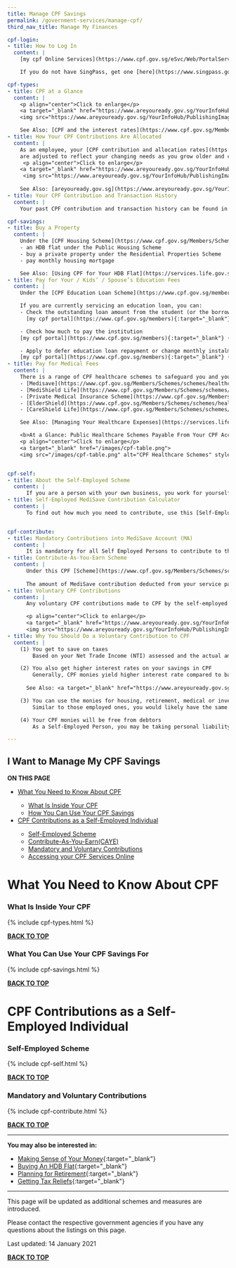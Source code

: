 ```yaml
---
title: Manage CPF Savings
permalink: /government-services/manage-cpf/
third_nav_title: Manage My Finances

cpf-login:
- title: How to Log In
  content: |
    [my cpf Online Services](https://www.cpf.gov.sg/eSvc/Web/PortalServices/GetStarted){:target="_blank"} lets you look into your various CPF accounts, track your activities, messages, notifications and update your contact information, among others. Log in to my cpf Online Services [here](https://www.cpf.gov.sg/eSvc/Web/PortalServices/CpfMemberPortalServices){:target="_blank"} using your SingPass (required).

    If you do not have SingPass, get one [here](https://www.singpass.gov.sg/singpass/register/instructions){:target="_blank"} now.

cpf-types:
- title: CPF at a Glance
  content: |   
    <p align="center">Click to enlarge</p>
    <a target="_blank" href="https://www.areyouready.gov.sg/YourInfoHub/PublishingImages/Pages/Views-The-growth-of-your-CPF-savings-From-payday-to-retirement/The%20growth%20of%20your%20CPF%20savings%20From%20payday%20to%20retirement2.png">
    <img src="https://www.areyouready.gov.sg/YourInfoHub/PublishingImages/Pages/Views-The-growth-of-your-CPF-savings-From-payday-to-retirement/The%20growth%20of%20your%20CPF%20savings%20From%20payday%20to%20retirement2.png" alt="CPF Savings Uses" style="width:300px">

    See Also: [CPF and the interest rates](https://www.cpf.gov.sg/Members/AboutUs/about-us-info/cpf-overview){:target="_blank"}.
- title: How Your CPF Contributions Are Allocated
  content: |
    As an employee, your [CPF contribution and allocation rates](https://www.areyouready.gov.sg/YourInfoHub/Pages/News-How-your-CPF-contributions-and-allocation-rates-change-as-you-grow-older.aspx){:target="_blank"}
    are adjusted to reflect your changing needs as you grow older and continue to remain in the workforce. 
     <p align="center">Click to enlarge</p>
    <a target="_blank" href="https://www.areyouready.gov.sg/YourInfoHub/PublishingImages/Pages/News-How-your-CPF-contributions-and-allocation-rates-change-as-you-grow-older/How%20your%20CPF%20contribution%20and%20allocation%20rates%20change%20v2019.jpg">
     <img src="https://www.areyouready.gov.sg/YourInfoHub/PublishingImages/Pages/News-How-your-CPF-contributions-and-allocation-rates-change-as-you-grow-older/How%20your%20CPF%20contribution%20and%20allocation%20rates%20change%20v2019.jpg" alt="CPF Allocation" style="width:300px">
      
    See Also: [areyouready.gov.sg](https://www.areyouready.gov.sg/YourInfoHub/Pages/News-How-your-CPF-contributions-and-allocation-rates-change-as-you-grow-older.aspx){:target="_blank"}
- title: Your CPF Contribution and Transaction History
  content: |
    Your past CPF contribution and transaction history can be found in Section B of your [CPF statements](https://www.cpf.gov.sg/eSvc/Web/Services/Statement/Statement){:target="_blank"} . 

cpf-savings:
- title: Buy a Property
  content: |
    Under the [CPF Housing Scheme](https://www.cpf.gov.sg/Members/Schemes/schemes/housing/housing-scheme){:target="_blank"}, you may use your CPF Ordinary Account (OA) savings to buy:
    - an HDB flat under the Public Housing Scheme
    - buy a private property under the Residential Properties Scheme
    - pay monthly housing mortgage

    See Also: [Using CPF for Your HDB Flat](https://services.life.gov.sg/government-services/buy-hdb/#finances){:target="_blank"}
- title: Pay for Your / Kids’ / Spouse’s Education Fees
  content: |
    Under the [CPF Education Loan Scheme](https://www.cpf.gov.sg/members/schemes/schemes/other-matters/cpf-education-scheme){:target="_blank"}, you may use your CPF Ordinary Account (OA) savings to pay education fees for yourself, spouse, children, siblings and relatives. You (as the student) can then repay the amount withdrawn plus interest in cash into the payer’s OA within 1 year upon graduation or leaving the institution.

    If you are currently servicing an education loan, you can:
    - Check the outstanding loan amount from the student (or the borrower)
      [my cpf portal](https://www.cpf.gov.sg/members){:target="_blank"} (SingPass required) > *My Statements* > *Section C* > *Education Redemption Statement*

    - Check how much to pay the institution
    [my cpf portal](https://www.cpf.gov.sg/members){:target="_blank"} (SingPass required) >*My Statements* > *Enquire on My Arrears in Repayment*

    - Apply to defer education loan repayment or change monthly instalment rate: 
    [my cpf portal](https://www.cpf.gov.sg/members){:target="_blank"} (SingPass required) > *My Request* > *Education/ Dependants' Education* > *Apply to defer payment or Change my Monthly Instalment Rate* 
- title: Pay for Medical Fees
  content: |
    There is a range of CPF healthcare schemes to safeguard you and your loved ones should any of you need hospitalisation or other forms of healthcare assistance in different stages of life.
    - [Medisave](https://www.cpf.gov.sg/Members/Schemes/schemes/healthcare/medisave){:target="_blank"}
    - [MediShield Life](https://www.cpf.gov.sg/Members/Schemes/schemes/healthcare/medishield-life){:target="_blank"}
    - [Private Medical Insurance Scheme](https://www.cpf.gov.sg/Members/Schemes/schemes/healthcare/private-medical-insurance-scheme){:target="_blank"}
    - [ElderShield](https://www.cpf.gov.sg/Members/Schemes/schemes/healthcare/eldershield){:target="_blank"}
    - [CareShield Life](https://www.cpf.gov.sg/Members/Schemes/schemes/healthcare/careshield-life){:target="_blank"}

    See Also: [Managing Your Healthcare Expenses](https://services.life.gov.sg/government-services/stay-healthy/#expenses){:target="_blank"}

    <b>At a Glance: Public Healthcare Schemes Payable From Your CPF Accounts</b>
    <p align="center">Click to enlarge</p>
    <a target="_blank" href="/images/cpf-table.png">
    <img src="/images/cpf-table.png" alt="CPF Healthcare Schemes" style="width:300px">


cpf-self: 
- title: About the Self-Employed Scheme
  content: |
      If you are a person with your own business, you work for yourself and you are in the position to realise a business profit or loss, you are considered a Self-Employed Person. You do not receive regular MediSave contributions from employers. It is therefore important to contribute regularly and make sure you have sufficient MediSave savings for your future healthcare needs. You can also make voluntary contributions to your other CPF accounts under the [CPF Self-employed Scheme](https://www.cpf.gov.sg/Members/Schemes/schemes/self-employed-scheme/self-employed-matters){:target="_blank"}.
- title: Self-Employed MediSave Contribution Calculator 
  content: |
      To find out how much you need to contribute, use this [Self-Employed MediSave Contribution Calculator](https://www.cpf.gov.sg/eSvc/Web/Schemes/SelfEmployedMedisaveContribution/SelfEmployedMedisaveContributionLanding){:target="_blank"}.


cpf-contribute: 
- title: Mandatory Contributions into MediSave Account (MA)
  content: |
      It is mandatory for all Self Employed Persons to contribute to their MediSave Accounts as long as you earn more than $6,000 in Net Trade Income (NTI) for the year. These contributions into your MediSave Account help you manage medical/hospitalisation emergencies, similar to your peers as employed workers.
- title: Contribute-As-You-Earn Scheme
  content: |
      Under this CPF [Scheme](https://www.cpf.gov.sg/Members/Schemes/schemes/self-employed-scheme/contribute-as-you-earn-(caye)){:target="_blank"}, a MediSave contribution is required as and when a Self-Employed Person (SEP) earns a service payment. This is a hassle-free way to help SEPs grow their MediSave accounts as their incomes may be seasonal.
      
      The amount of MediSave contribution deducted from your service payment is based on your estimated annual revenue and expenses for the year.
- title: Voluntary CPF Contributions
  content: |
      Any voluntary CPF contributions made to CPF by the self-employed have to be allocated across all 3 CPF accounts, namely CPF Ordinary Account (OA), Special Account (SA) and MA. The allocation ratios are the same as for employed CPF members.

      <p align="center">Click to enlarge</p>
      <a target="_blank" href="https://www.areyouready.gov.sg/YourInfoHub/PublishingImages/Pages/News-4-financial-planning-tips-for-the-selfemployed/4%20financial%20planning%20tips%20for%20the%20selfemployed.jpg" alt="CPF Contributions" style="width:300px">
      <img src="https://www.areyouready.gov.sg/YourInfoHub/PublishingImages/Pages/News-4-financial-planning-tips-for-the-selfemployed/4%20financial%20planning%20tips%20for%20the%20selfemployed.jpg" alt="CPF Contributions" style="width:300px">
- title: Why You Should Do a Voluntary Contribution to CPF
  content: |
    (1) You get to save on taxes
        Based on your Net Trade Income (NTI) assessed and the actual amount of your contribution, you can get [tax relief](https://www.iras.gov.sg/IRASHome/Individuals/Locals/Working-Out-Your-Taxes/Deductions-for-Individuals/CPF--Central-Provident-Fund--Relief-for-Self-Employed/){:target="_blank"} if you contribute to your CPF.

    (2) You also get higher interest rates on your savings in CPF 
        Generally, CPF monies yield higher interest rate compared to banks. For the first $60,000 in your CPF monies (with up to $20,000 from the OA), you will get an additional 1% interest for your CPF monies. That means you get 3.5% to 5% interest, compared to as low as 0.05% interest in bank accounts.
      
      See Also: <a target="_blank" href="https://www.areyouready.gov.sg/YourInfoHub/Pages/News-4-financial-planning-tips-for-the-selfemployed.aspx">4 Financial Planning Tips for the Self-Employed</a>

    (3) You can use the monies for housing, retirement, medical or investment
        Similar to those employed ones, you would likely have the same housing, retirement and medical needs. It makes more sense to save them in your CPF account to enjoy both tax relief and higher interest rate.

    (4) Your CPF monies will be free from debtors
        As a Self-Employed Person, you may be taking personal liability in your work and risk being sued for Liquidated Damages. Nonetheless, your CPF account is protected from creditors. You will still be able to withdraw your CPF monies as an undischarged bankrupt when you turn 55 or for medical reasons. 

---
```


## <a name="top"></a>I Want to Manage My CPF Savings

<div id="toc_container">
<p class="toc_title"><b>ON THIS PAGE</b></p>
<ul class="toc_list">
  <li><a href="#cpf">What You Need to Know About CPF</a></li>
  <ul>
    <li><a href="#account">What Is Inside Your CPF</a></li>
    <li><a href="#savings">How You Can Use Your CPF Savings</a></li>
  </ul>
<li><a href="#self-employed">CPF Contributions as a Self-Employed Individual</a></li>
  <ul>
    <li><a href="#scheme">Self-Employed Scheme</a></li>
    <li><a href="#caye">Contribute-As-You-Earn(CAYE)</a></li>
    <li><a href="#contribution">Mandatory and Voluntary Contributions</a></li>
    <li><a href="#login">Accessing your CPF Services Online </a></li>  
  </ul>
</ul>
</div>


# <a name="cpf"></a>What You Need to Know About CPF


### <a name="account"></a>What Is Inside Your CPF 

{% include cpf-types.html %}

[**BACK TO TOP**](#top)

### <a name="savings"></a>What You Can Use Your CPF Savings For 

{% include cpf-savings.html %}

[**BACK TO TOP**](#top)


# <a name="self-employed"></a>CPF Contributions as a Self-Employed Individual

### <a name="scheme"></a>Self-Employed Scheme

{% include cpf-self.html %}

[**BACK TO TOP**](#top)

### <a name="contribution"></a>Mandatory and Voluntary Contributions 

{% include cpf-contribute.html %}

[**BACK TO TOP**](#top) 

---------------------------------------
**You may also be interested in:**

  - [Making Sense of Your Money](https://www.moneysense.gov.sg/starter-packs/making-sense-of-your-money){:target="_blank"}
  - [Buying An HDB Flat](/government-services/buy-HDB/){:target="_blank"}
  - [Planning for Retirement](/government-services/retirement/){:target="_blank"}
  - [Getting Tax Reliefs](https://services.life.gov.sg/government-services/govt-benefits/#parent-tax-reliefs){:target="_blank"}

---------------------------------------

This page will be updated as additional schemes and measures are introduced.

Please contact the respective government agencies if you have any questions about the listings on this page.  

Last updated: 14 January 2021
 
[**BACK TO TOP**](#top)
